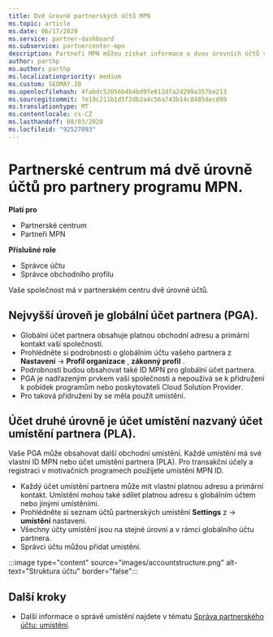 ```yaml
---
title: Dvě úrovně partnerských účtů MPN
ms.topic: article
ms.date: 06/17/2020
ms.service: partner-dashboard
ms.subservice: partnercenter-mpn
description: Partneři MPN můžou získat informace o dvou úrovních účtů v partnerském centru, globálním účtu partnera (PGA) a účtu umístění partnera (PLA).
author: parthp
ms.author: parthp
ms.localizationpriority: medium
ms.custom: SEOMAY.20
ms.openlocfilehash: 4fabdc52056b4b4bd9fe612dfa2d299a357be213
ms.sourcegitcommit: 7e19c211b1d5f2db2a4c56a743b14c8485decd99
ms.translationtype: MT
ms.contentlocale: cs-CZ
ms.lasthandoff: 08/03/2020
ms.locfileid: "92527093"
---
```

# <a name="partner-center-has-two-levels-of-accounts-for-mpn-partners"></a>Partnerské centrum má dvě úrovně účtů pro partnery programu MPN.

**Platí pro**

- Partnerské centrum
- Partneři MPN

**Příslušné role**

- Správce účtu
- Správce obchodního profilu


Vaše společnost má v partnerském centru dvě úrovně účtů.

## <a name="the-top-level-is-the-partner-global-account-pga"></a>Nejvyšší úroveň je globální účet partnera (PGA).

- Globální účet partnera obsahuje platnou obchodní adresu a primární kontakt vaší společnosti. 
- Prohlédněte si podrobnosti o globálním účtu vašeho partnera z **Nastavení**  ->  **Profil organizace** , **zákonný profil** .
- Podrobnosti budou obsahovat také ID MPN pro globální účet partnera. 
- PGA je nadřazeným prvkem vaší společnosti a nepoužívá se k přidružení k pobídek programům nebo poskytovateli Cloud Solution Provider. 
- Pro taková přidružení by se měla použít umístění.

## <a name="the-second-level-account-is-the-location-account-called-partner-location-account-pla"></a>Účet druhé úrovně je účet umístění nazvaný účet umístění partnera (PLA).

Vaše PGA může obsahovat další obchodní umístění. Každé umístění má své vlastní ID MPN nebo účet umístění partnera (PLA). Pro transakční účely a registraci v motivačních programech použijete umístění MPN ID.

- Každý účet umístění partnera může mít vlastní platnou adresu a primární kontakt. Umístění mohou také sdílet platnou adresu s globálním účtem nebo jinými umístěními.
- Prohlédněte si seznam účtů partnerských umístění **Settings** z  ->  **umístění** nastavení.
- Všechny účty umístění jsou na stejné úrovni a v rámci globálního účtu partnera.
- Správci účtu můžou přidat umístění.

:::image type="content" source="images/accountstructure.png" alt-text="Struktura účtu" border="false":::

## <a name="next-steps"></a>Další kroky

- Další informace o správě umístění najdete v tématu [Správa partnerského účtu: umístění](manage-locations.md).
